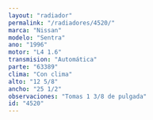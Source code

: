 ```yaml
---
layout: "radiador"
permalink: "/radiadores/4520/"
marca: "Nissan"
modelo: "Sentra"
ano: "1996"
motor: "L4 1.6"
transmision: "Automática"
parte: "63389"
clima: "Con clima"
alto: "12 5/8"
ancho: "25 1/2"
observaciones: "Tomas 1 3/8 de pulgada"
id: "4520"
---
```


